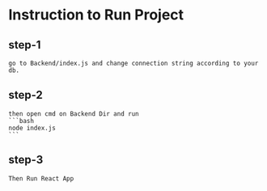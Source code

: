 ﻿# Instruction to Run Project


## step-1
	go to Backend/index.js and change connection string according to your db.


## step-2
	then open cmd on Backend Dir and run
	```bash
	node index.js
	```

## step-3
	Then Run React App
	